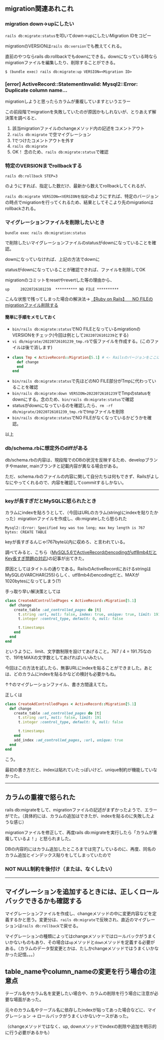 ## migration関連あれこれ

### migration down→upにしたい

`rails db:migrate:status`を叩いてdown→upにしたいMigration IDをコピー

migrationのVERSIONは`rails db:version`でも教えてくれる。

直前のやつならrails db:rollbackでもdownにできる。downになっている時ならmigrationファイルを編集したり、削除することができる。

```
$ (bundle exec) rails db:migrate:up VERSION=<Migration ID>
```

### [error] ActiveRecord::StatementInvalid: Mysql2::Error: Duplicate column name...

migrationしようと思ったらカラムが重複していますというエラー

この前段階でmigrationを失敗していたのが原因かもしれないが、とりあえず解決策を調べると、

1. 該当migrationファイルのchangeメソッド内の記述をコメントアウト
2. `rails db:migrate` で空マイグレーション
3. 1でつけたコメントアウトを外す
4. `rails db:migrate`
5. OK！ 念のため、`rails db:migrate:status`で確認

### 特定のVERSIONまでrollbackする
`rails db:rollback STEP=3`

のようにすれば、指定した数だけ、最新から数えてrollbackしてくれるが、

`rails db:migrate VERSION=<VERSIONを指定>`のようにすれば、特定のバージョンの時点でmigrationを行ってくれるため、結果としてそこより先のmigrationはrollbackされる。


### マイグレーションファイルを削除したいとき

```
bundle exec rails db:migration:status
```

で削除したいマイグレーションファイルのstatusがdownになっていることを確認。

downになっていなければ、上記の方法でdownに

statusがdownになっていることが確認できれば、ファイルを削除してOK

migrationのコミットをresetやrevertした等の理由から、

```
up     20220726101239  ********** NO FILE **********
```
こんな状態で残ってしまった場合の解決法→ [【Ruby on Rails】 　NO FILEのmigrationファイル削除する](https://qiita.com/takeshi075/items/3e55615c9f10b3f8731e)

#### 簡単に手順をメモしておく
- `bin/rails db:migrate:status`でNO FILEとなっているmigrationのVERSIONをチェック(今回は例として`20220726101239`とする)
- `vi db/migrate/20220726101239_tmp.rb`で仮ファイルを作成する。(このファイルは後で消します)
- ```ruby
  class Tmp < ActiveRecord::Migration[5.1] # <- Railsのバージョンをここに記載
    def change
    end
  end
  ```
- `bin/rails db:migrate:status`で先ほどのNO FILE部分がTmpに代わっていることを確認
- `bin/rails db:migrate:down VERSION=20220726101239`でTmpのstatusをdownにする。念のため、`bin/rails db:migrate:status`で確認
- statusがdownになっているのを確認したら、`rm -rf db/migrate/20220726101239_tmp.rb`でtmpファイルを削除
- `bin/rails db:migrate:status`でNO FILEがなくなっているかどうかを確認。

以上


### db/schema.rbに想定外のdiffがある

db/schema.rbの内容は、現段階でのDBの状況を反映するため、developブランチやmaster, mainブランチと記載内容が異なる場合がある。

ただ、schema.rbのファイルの内容に関して自分たちは何もできず、Railsがよしなにやってくれるので、内容を確認してcommitするしかない。

---

### keyが長すぎだとMySQLに怒られたとき

カラムにindexを貼ろうとして、（今回はURLのカラム(string)にindexを貼りたかった）migrationファイルを作成し、db:migrateしたら怒られた

```
Mysql2::Error: Specified key was too long; max key length is 767 bytes: CREATE TABLE
```

keyが長すぎるんじゃ!767byte以内に収めろ、と言われている。

調べてみると、こちら（[MySQL5.6でActiveRecordのencodingがutf8mb4だとKey長すぎ問題の対応](https://blog.mothule.com/ruby/rails/active-record/ruby-rails-activerecord-fix-mysql56-encode-utf8mb4-key-too-length))の記事が出てきた。

原因としてはタイトルの通りである。RailsのActiveRecordにおけるstringはMySQLのVARCHAR(255)らしく、utf8mb4のencodingだと、MAXが1020bytesになってしまう(?)

手っ取り早い解決策としては

```ruby
class CreateAdControlledPages < ActiveRecord::Migration[5.1]
  def change
    create_table :ad_controlled_pages do |t|
      t.string :url, null: false, index: true, unique: true, limit: 191
      t.integer :control_type, default: 0, null: false

      t.timestamps
    end
  end
end
```
というように、limit、文字数制限を設けてあげること。767 / 4 = 191.75なので、191をMAXの文字数としてあげればいいみたい。

今回はこの方法を試したら、無事URLにindexを貼ることができました。あとは、どのカラムにindexを貼るかなどの検討も必要かもね。

↑↑のマイグレーションファイル、書き方間違えてた。

正しくは

```ruby
class CreateAdControlledPages < ActiveRecord::Migration[5.1]
  def change
    create_table :ad_controlled_pages do |t|
      t.string :url, null: false, limit: 191
      t.integer :control_type, default: 0, null: false

      t.timestamps
    end
    add_index :ad_controlled_pages, :url, unique: true
  end
end
```
こう。

最初の書き方だと、indexは貼れていたっぽいけど、unique制約が機能していなかった。


---
## カラムの重複で怒られた

rails db:migrateをして、migrationファイルの記述がまずかったようで、エラーがでた。（具体的には、カラムの追加はできたが、indexを貼るのに失敗したような感じ）

migrationファイルを修正して、再度rails db:migrateを実行したら「カラムが重複しているよ！」と怒られました。

DBの内容的にはカラム追加したところまでは完了しているのに、再度、同名のカラム追加とインデックス貼りをしてしまっていたので

### NOT NULL制約を後付け（または、なくしたい）

---
## マイグレーションを追加するときには、正しくロールバックできるかも確認する
マイグレーションファイルを作成し、changeメソッドの中に変更内容などを定義するかと思う。変更分は、`rails db:migrate`で反映され、直近のマイグレーションは`rails db:rollback`で戻せる。

マイグレーションの種類によってはchangeメソッドではロールバックがうまくいかないものもあり、その場合は`up`メソッドと`down`メソッドを定義する必要がある。（カラムのデータ型変更とかは、たしかchangeメソッドではうまくいかなかった記憶。。。）

## table_nameやcolumn_nameの変更を行う場合の注意点
テーブル名やカラム名を変更したい場合や、カラムの削除を行う場合に注意が必要な場面があった。

元々のカラム名やテーブル名に依存したindexが貼ってあった場合などに、マイグレーション → ロールバックがうまくいかないケースがあった。

（changeメソッドではなく、up, downメソッドでindexの削除や追加を明示的に行う必要があるかも）





